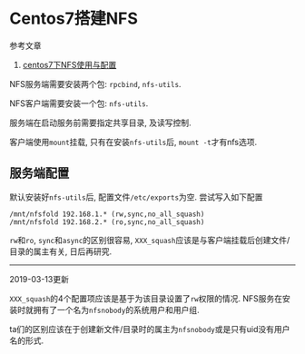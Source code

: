 # Centos7搭建NFS

参考文章

1. [centos7下NFS使用与配置](https://www.cnblogs.com/jkko123/p/6361476.html)

NFS服务端需要安装两个包: `rpcbind`, `nfs-utils`.

NFS客户端需要安装一个包: `nfs-utils`.

服务端在启动服务前需要指定共享目录, 及读写控制.

客户端使用`mount`挂载, 只有在安装`nfs-utils`后, `mount -t`才有nfs选项.

## 服务端配置

默认安装好`nfs-utils`后, 配置文件`/etc/exports`为空. 尝试写入如下配置

```
/mnt/nfsfold 192.168.1.* (rw,sync,no_all_squash)
/mnt/nfsfold 192.168.2.* (ro,sync,no_all_squash)
```

`rw`和`ro`, `sync`和`async`的区别很容易, `XXX_squash`应该是与客户端挂载后创建文件/目录的属主有关, 日后再研究.

------

2019-03-13更新

`XXX_squash`的4个配置项应该是基于为该目录设置了`rw`权限的情况. NFS服务在安装时就拥有了一个名为`nfsnobody`的系统用户和用户组.

ta们的区别应该在于创建新文件/目录时的属主为`nfsnobody`或是只有uid没有用户名的形式.